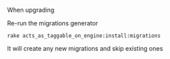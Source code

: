 When upgrading

Re-run the migrations generator

    rake acts_as_taggable_on_engine:install:migrations

It will create any new migrations and skip existing ones
